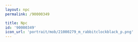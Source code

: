 ```yaml
---
layout: npc
permalink: /90000349

title: Npc
id: '90000349'
icon_url: 'portrait/mob/21000279_m_rabbitclockblack_p.png'
---
```

